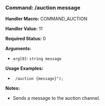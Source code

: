 ### Command: /auction message

**Handler Macro:** COMMAND_AUCTION

**Handler Value:** 11

**Required Status:** 0

**Arguments:**
- `arg[0]`: `string message`

**Usage Examples:**
- ` /auction {message}");`

**Notes:**
- Sends a message to the auction channel.